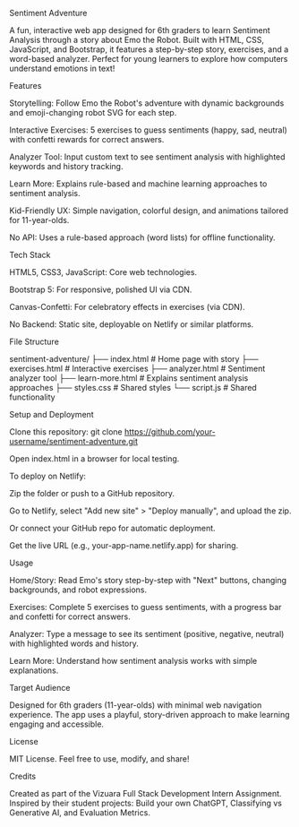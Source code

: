 Sentiment Adventure

A fun, interactive web app designed for 6th graders to learn Sentiment Analysis through a story about Emo the Robot. Built with HTML, CSS, JavaScript, and Bootstrap, it features a step-by-step story, exercises, and a word-based analyzer. Perfect for young learners to explore how computers understand emotions in text!

Features





Storytelling: Follow Emo the Robot's adventure with dynamic backgrounds and emoji-changing robot SVG for each step.



Interactive Exercises: 5 exercises to guess sentiments (happy, sad, neutral) with confetti rewards for correct answers.



Analyzer Tool: Input custom text to see sentiment analysis with highlighted keywords and history tracking.



Learn More: Explains rule-based and machine learning approaches to sentiment analysis.



Kid-Friendly UX: Simple navigation, colorful design, and animations tailored for 11-year-olds.



No API: Uses a rule-based approach (word lists) for offline functionality.

Tech Stack





HTML5, CSS3, JavaScript: Core web technologies.



Bootstrap 5: For responsive, polished UI via CDN.



Canvas-Confetti: For celebratory effects in exercises (via CDN).



No Backend: Static site, deployable on Netlify or similar platforms.

File Structure

sentiment-adventure/
├── index.html          # Home page with story
├── exercises.html      # Interactive exercises
├── analyzer.html       # Sentiment analyzer tool
├── learn-more.html     # Explains sentiment analysis approaches
├── styles.css          # Shared styles
└── script.js           # Shared functionality

Setup and Deployment





Clone this repository: git clone https://github.com/your-username/sentiment-adventure.git



Open index.html in a browser for local testing.



To deploy on Netlify:





Zip the folder or push to a GitHub repository.



Go to Netlify, select "Add new site" > "Deploy manually", and upload the zip.



Or connect your GitHub repo for automatic deployment.



Get the live URL (e.g., your-app-name.netlify.app) for sharing.

Usage





Home/Story: Read Emo's story step-by-step with "Next" buttons, changing backgrounds, and robot expressions.



Exercises: Complete 5 exercises to guess sentiments, with a progress bar and confetti for correct answers.



Analyzer: Type a message to see its sentiment (positive, negative, neutral) with highlighted words and history.



Learn More: Understand how sentiment analysis works with simple explanations.

Target Audience

Designed for 6th graders (11-year-olds) with minimal web navigation experience. The app uses a playful, story-driven approach to make learning engaging and accessible.

License

MIT License. Feel free to use, modify, and share!

Credits

Created as part of the Vizuara Full Stack Development Intern Assignment. Inspired by their student projects: Build your own ChatGPT, Classifying vs Generative AI, and Evaluation Metrics.
